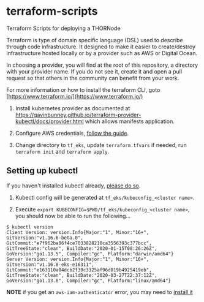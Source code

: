 # terraform-scripts

Terraform Scripts for deploying a THORNode

Terraform is type of domain specific language (DSL) used to describe through
code infrastructure. It designed to make it easier to create/destroy
infrastructure hosted locally or by a provider such as AWS or Digital Ocean.

In choosing a provider, you will find at the root of this repository, a
directory with your provider name. If you do not see it, create it and open a
pull request so that others in the community can benefit from your work.

For more information or how to install the terraform CLI, goto
[https://www.terraform.io/](https://www.terraform.io/)


1. Install kubernetes provider as documented at https://gavinbunney.github.io/terraform-provider-kubectl/docs/provider.html which allows manifests application.

2. Configure AWS credentials, [follow the guide](https://docs.aws.amazon.com/cli/latest/userguide/cli-configure-files.html).

3. Change directory to `tf_eks`, update `terraform.tfvars` if needed, run `terraform init` and `terraform apply`.

## Setting up kubectl
If you haven't installed kubectl
already, [please do so](https://kubernetes.io/docs/tasks/tools/install-kubectl/). 

1. Kubectl config will be generated at `tf_eks/kubeconfig_<cluster name>`.

2. Execute `export KUBECONFIG=$PWD/tf_eks/kubeconfig_<cluster name>`,  you should now be able to run the following...

```
$ kubectl version                                    
Client Version: version.Info{Major:"1", Minor:"16+", GitVersion:"v1.16.6-beta.0", GitCommit:"e7f962ba86f4ce7033828210ca3556393c377bcc", GitTreeState:"clean", BuildDate:"2020-01-15T08:26:26Z", GoVersion:"go1.13.5", Compiler:"gc", Platform:"darwin/amd64"}
Server Version: version.Info{Major:"1", Minor:"16+", GitVersion:"v1.16.8-eks-e16311", GitCommit:"e163110a04dcb2f39c3325af96d019b4925419eb", GitTreeState:"clean", BuildDate:"2020-03-27T22:37:12Z", GoVersion:"go1.13.8", Compiler:"gc", Platform:"linux/amd64"}
```

**NOTE** if you get an `aws-iam-authenticator` error, you may need to [install it](https://docs.aws.amazon.com/eks/latest/userguide/install-aws-iam-authenticator.html)